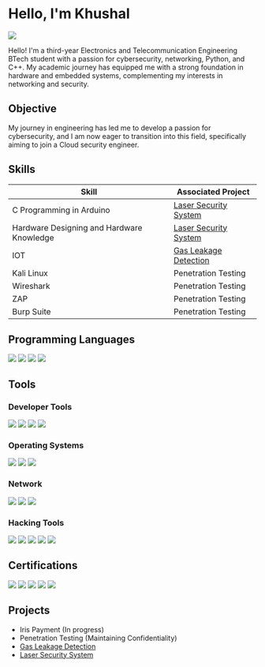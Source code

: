 # Hello, I'm Khushal
<a href="https://www.linkedin.com/in/khushalhedaoo"><img src="https://img.shields.io/badge/-LinkedIn-0072b1?&style=for-the-badge&logo=linkedin&logoColor=white" /></a>

Hello! I'm a third-year Electronics and Telecommunication Engineering BTech student with a passion for cybersecurity, networking, Python, and C++. My academic journey has equipped me with a strong foundation in hardware and embedded systems, complementing my interests in networking and security. 

## Objective

My journey in engineering has led me to develop a passion for cybersecurity, and I am now eager to transition into this field, specifically aiming to join a Cloud security engineer.

## Skills

| Skill                                         | Associated Project         |
|-----------------------------------------------|----------------------------|
| C Programming in Arduino        | <a href="https://github.com/GitKhushal/Laser-Security-System">Laser Security System</a>|
| Hardware Designing and Hardware Knowledge | <a href="https://github.com/GitKhushal/Laser-Security-System">Laser Security System</a>|
| IOT         | <a href="https://github.com/GitKhushal/Gas-Leakage-Detection-System">Gas Leakage Detection</a>|
| Kali Linux      | Penetration Testing|
| Wireshark                 | Penetration Testing|
| ZAP | Penetration Testing|
| Burp Suite | Penetration Testing|

## Programming Languages
<div>
    <img src="https://img.shields.io/badge/-C++-00599C?&style=for-the-badge&logo=c%2B%2B&logoColor=white" />
    <img src="https://img.shields.io/badge/-C-00599C?&style=for-the-badge&logo=c&logoColor=white" />
    <img src="https://img.shields.io/badge/-Python-3776AB?&style=for-the-badge&logo=python&logoColor=white" />
    <img src="https://img.shields.io/badge/-Unix-000000?&style=for-the-badge&logo=unix&logoColor=white" />
</div>

## Tools

### Developer Tools
<div>
    <img src="https://img.shields.io/badge/-VS%20Code-007ACC?&style=for-the-badge&logo=visual-studio-code&logoColor=white" />
    <img src="https://img.shields.io/badge/-Eclipse-2C2255?&style=for-the-badge&logo=eclipse&logoColor=white" />
    <img src="https://img.shields.io/badge/-PyCharm-000000?&style=for-the-badge&logo=pycharm&logoColor=white" />
    <img src="https://img.shields.io/badge/-MATLAB-0076A8?&style=for-the-badge&logo=mathworks&logoColor=white" /> 
</div>

### Operating Systems
<div>
    <img src="https://img.shields.io/badge/-Windows-0078D6?&style=for-the-badge&logo=windows&logoColor=white" />
    <img src="https://img.shields.io/badge/-Kali%20Linux-557C94?&style=for-the-badge&logo=kali-linux&logoColor=white" />
    <img src="https://img.shields.io/badge/-Ubuntu-E95420?&style=for-the-badge&logo=ubuntu&logoColor=white" />   
</div>

### Network
<div>
    <img src="https://img.shields.io/badge/-Wireshark-1679A7?&style=for-the-badge&logo=Wireshark&logoColor=white" />
    <img src="https://img.shields.io/badge/-Suricata-EF3B2D?&style=for-the-badge&logo=Suricata&logoColor=white" />
    <img src="https://img.shields.io/badge/-Zap-EF3B2D?&style=for-the-badge&logo=zapier&logoColor=white" />
</div>

### Hacking Tools
<div>
    <img src="https://img.shields.io/badge/-SQL%20Injection-FF5733?&style=for-the-badge&logo=sql&logoColor=white" />
    <img src="https://img.shields.io/badge/-BeEF-8A2BE2?&style=for-the-badge&logo=beef&logoColor=white" />
    <img src="https://img.shields.io/badge/-Netcat-000000?&style=for-the-badge&logo=netcat&logoColor=white" />
    <img src="https://img.shields.io/badge/-Nmap-4B0082?&style=for-the-badge&logo=nmap&logoColor=white" />
    <img src="https://img.shields.io/badge/-Aircrack--ng-6C7A89?&style=for-the-badge&logo=aircrack-ng&logoColor=white" />

    
</div>


## Certifications
<div>
<img src="https://img.shields.io/badge/-Google%20Certified-4285F4?&style=for-the-badge&logo=google&logoColor=white" />
<img src="https://img.shields.io/badge/-Udemy%20Certified-EC5252?&style=for-the-badge&logo=udemy&logoColor=white" />
<img src="https://img.shields.io/badge/-Zscaler-4285F4?&style=for-the-badge&logo=zscaler&logoColor=white" />
<img src="https://img.shields.io/badge/-Simplilearn-FF7F00?&style=for-the-badge&logo=simplilearn&logoColor=white" />
<img src="https://img.shields.io/badge/-Infosys-0077C5?&style=for-the-badge&logo=infosys&logoColor=white" />

</div>

## Projects
- Iris Payment (In progress)
- Penetration Testing (Maintaining Confidentiality)
- <a href="https://github.com/GitKhushal/Gas-Leakage-Detection-System">Gas Leakage Detection</a>
- <a href="https://github.com/GitKhushal/Laser-Security-System">Laser Security System</a>
